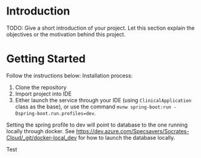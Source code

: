 # Introduction 
TODO: Give a short introduction of your project. Let this section explain the objectives or the motivation behind this project.

# Getting Started
Follow the instructions below:
Installation process:
1. Clone the repository
1. Import project into IDE
1. Either launch the service through your IDE (using `ClinicalApplication` class as the base), or use the command `mvnw spring-boot:run -Dspring-boot.run.profiles=dev`. 

Setting the spring profile to dev will point to database to the one running locally through docker.
See https://dev.azure.com/Specsavers/Socrates-Cloud/_git/docker-local_dev for how to launch the database locally.

Test